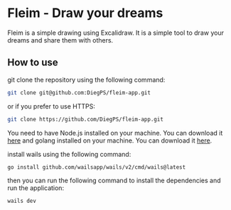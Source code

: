 # Fleim - Draw your dreams

Fleim is a simple drawing using Excalidraw. It is a simple tool to draw your dreams and share them with others.

## How to use

git clone the repository using the following command:

```bash
git clone git@github.com:DiegPS/fleim-app.git
```

or if you prefer to use HTTPS:

```bash
git clone https://github.com/DiegPS/fleim-app.git
```

You need to have Node.js installed on your machine. You can download it [here](https://nodejs.org/) and golang installed on your machine. You can download it [here](https://go.dev/).

install wails using the following command:

```bash
go install github.com/wailsapp/wails/v2/cmd/wails@latest
```

then you can run the following command to install the dependencies and run the application:

```bash
wails dev
```




